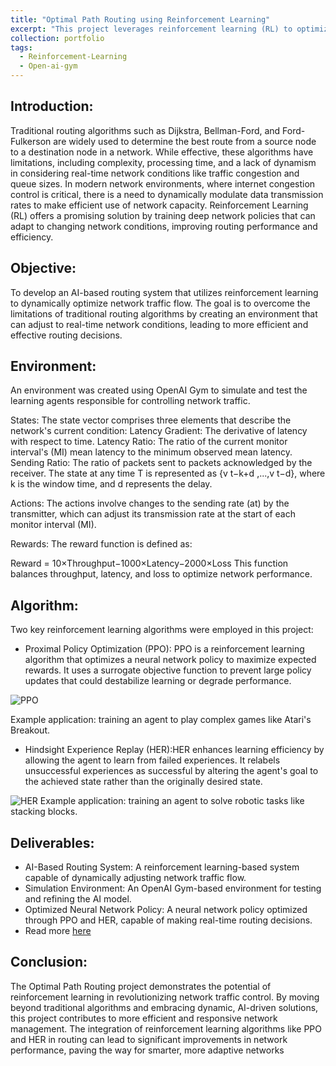 ```yaml
---
title: "Optimal Path Routing using Reinforcement Learning"
excerpt: "This project leverages reinforcement learning (RL) to optimize network traffic routing dynamically, overcoming the limitations of traditional algorithms like Dijkstra and Bellman-Ford. Using OpenAI Gym, we simulated real-time network conditions and trained AI agents with Proximal Policy Optimization (PPO) and Hindsight Experience Replay (HER) to enhance decision-making. The model adapts to latency, throughput, and loss variations, optimizing routing efficiency. Deployed in a simulated environment, this AI-based routing system demonstrates the potential of RL for intelligent traffic control. Read More...  <br/><br/><br/> [![Title](https://navoditamathur.github.io/files/7..png)](https://navoditamathur.github.io/portfolio/portfolio-OptimalPathRouting/)"
collection: portfolio
tags: 
  - Reinforcement-Learning
  - Open-ai-gym
---
```


Introduction:
------
Traditional routing algorithms such as Dijkstra, Bellman-Ford, and Ford-Fulkerson are widely used to determine the best route from a source node to a destination node in a network. While effective, these algorithms have limitations, including complexity, processing time, and a lack of dynamism in considering real-time network conditions like traffic congestion and queue sizes. In modern network environments, where internet congestion control is critical, there is a need to dynamically modulate data transmission rates to make efficient use of network capacity. Reinforcement Learning (RL) offers a promising solution by training deep network policies that can adapt to changing network conditions, improving routing performance and efficiency.

Objective:
------
To develop an AI-based routing system that utilizes reinforcement learning to dynamically optimize network traffic flow. The goal is to overcome the limitations of traditional routing algorithms by creating an environment that can adjust to real-time network conditions, leading to more efficient and effective routing decisions.

Environment:
------
An environment was created using OpenAI Gym to simulate and test the learning agents responsible for controlling network traffic.

States: The state vector comprises three elements that describe the network's current condition:
Latency Gradient: The derivative of latency with respect to time.
Latency Ratio: The ratio of the current monitor interval's (MI) mean latency to the minimum observed mean latency.
Sending Ratio: The ratio of packets sent to packets acknowledged by the receiver.
The state at any time T is represented as {v t−k+d ,...,v t−d}, where k is the window time, and d represents the delay.

Actions: The actions involve changes to the sending rate (at) by the transmitter, which can adjust its transmission rate at the start of each monitor interval (MI).

Rewards: The reward function is defined as:

Reward = 10×Throughput−1000×Latency−2000×Loss
This function balances throughput, latency, and loss to optimize network performance.

Algorithm:
------
Two key reinforcement learning algorithms were employed in this project:

- Proximal Policy Optimization (PPO): PPO is a reinforcement learning algorithm that optimizes a neural network policy to maximize expected rewards.
It uses a surrogate objective function to prevent large policy updates that could destabilize learning or degrade performance.

![PPO](https://navoditamathur.github.io/files/PPO.png)

Example application: training an agent to play complex games like Atari's Breakout.

- Hindsight Experience Replay (HER):HER enhances learning efficiency by allowing the agent to learn from failed experiences. It relabels unsuccessful experiences as successful by altering the agent's goal to the achieved state rather than the originally desired state.

![HER](https://navoditamathur.github.io/files/HER.png)
Example application: training an agent to solve robotic tasks like stacking blocks.

Deliverables:
------
- AI-Based Routing System: A reinforcement learning-based system capable of dynamically adjusting network traffic flow.
- Simulation Environment: An OpenAI Gym-based environment for testing and refining the AI model.
- Optimized Neural Network Policy: A neural network policy optimized through PPO and HER, capable of making real-time routing decisions.
- Read more [here](https://navoditamathur.github.io/files/AI_PRESENTATION.pdf)

Conclusion:
------
The Optimal Path Routing project demonstrates the potential of reinforcement learning in revolutionizing network traffic control. By moving beyond traditional algorithms and embracing dynamic, AI-driven solutions, this project contributes to more efficient and responsive network management. The integration of reinforcement learning algorithms like PPO and HER in routing can lead to significant improvements in network performance, paving the way for smarter, more adaptive networks
